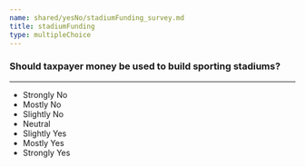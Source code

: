 ```yaml
---
name: shared/yesNo/stadiumFunding_survey.md
title: stadiumFunding
type: multipleChoice
---
```


### Should taxpayer money be used to build sporting stadiums?

---

- Strongly No
- Mostly No
- Slightly No
- Neutral
- Slightly Yes
- Mostly Yes
- Strongly Yes

